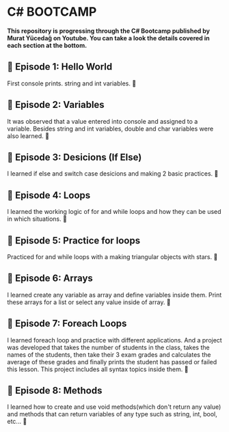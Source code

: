 # C# BOOTCAMP

**This repository is progressing through the C# Bootcamp published by Murat Yücedağ on Youtube. You can take a look the details covered in each section at the bottom.**

## 📌 Episode 1: Hello World
First console prints. string and int variables. 🌱

## 📌 Episode 2: Variables
It was observed that a value entered into console and assigned to a variable. Besides string and int variables, double and char variables were also learned. 🌱

## 📌 Episode 3: Desicions (If Else)
I learned if else and switch case desicions and making 2 basic practices. 🌱

## 📌 Episode 4: Loops
I learned the working logic of for and while loops and how they can be used in which situations. 🌱

## 📌 Episode 5: Practice for loops
Practiced for and while loops with a making triangular objects with stars. 🌲

## 📌 Episode 6: Arrays
I learned create any variable as array and define variables inside them. Print these arrays for a list or select any value inside of array. 🌱

## 📌 Episode 7: Foreach Loops
I learned foreach loop and practice with different applications. And a project was developed that takes the number of students in the class, takes the names of the students, then take their 3 exam grades and calculates the average of these grades and finally prints the student has passed or failed this lesson. This project includes all syntax topics inside them. 🌳

## 📌 Episode 8: Methods
I learned how to create and use void methods(which don't return any value) and methods that can return variables of any type such as string, int, bool, etc... 🌱

